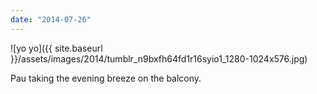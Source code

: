 ```yaml
---
date: "2014-07-26"
---
```


![yo yo]({{ site.baseurl }}/assets/images/2014/tumblr_n9bxfh64fd1r16syio1_1280-1024x576.jpg)

Pau taking the evening breeze on the balcony.
